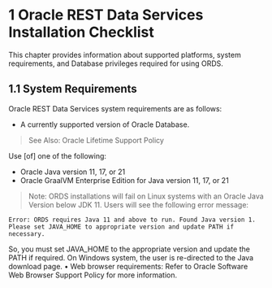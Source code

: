 # 1 Oracle REST Data Services Installation Checklist

This chapter provides information about supported platforms, system requirements, and Database privileges required for using ORDS.

## 1.1 System Requirements

Oracle REST Data Services system requirements are as follows:

- A currently supported version of Oracle Database.

> See Also: Oracle Lifetime Support Policy

Use \[of\] one of the following:

- Oracle Java version 11, 17, or 21
- Oracle GraalVM Enterprise Edition for Java version 11, 17, or 21

> Note: ORDS installations will fail on Linux systems with an Oracle Java Version below JDK 11. Users will see the following error message:

```shell
Error: ORDS requires Java 11 and above to run. Found Java version 1.
Please set JAVA_HOME to appropriate version and update PATH if necessary.
```

So, you must set JAVA_HOME to the appropriate version and update the PATH if required.
On Windows system, the user is re-directed to the Java download page.
• Web browser requirements: Refer to Oracle Software Web Browser Support Policy for more information.